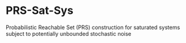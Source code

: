 # PRS-Sat-Sys
Probabilistic Reachable Set (PRS) construction for saturated systems subject to potentially unbounded stochastic noise
